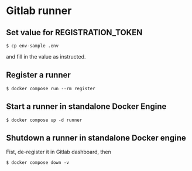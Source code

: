 # Gitlab runner

## Set value for REGISTRATION_TOKEN

```
$ cp env-sample .env
```

and fill in the value as instructed.

## Register a runner

```
$ docker compose run --rm register
```

## Start a runner in standalone Docker Engine

```
$ docker compose up -d runner
```

## Shutdown a runner in standalone Docker engine

Fist, de-register it in Gitlab dashboard, then

```
$ docker compose down -v
```
